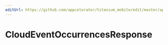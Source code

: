 ```yaml
---
editUrl: https://github.com/appcelerator/titanium_mobile/edit/master/apidoc/Modules/Cloud/Events/Events.yml
---
```

# CloudEventOccurrencesResponse

<TypeHeader/>

<ApiDocs/>
